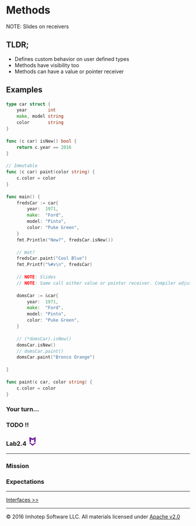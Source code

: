 # Methods

NOTE: Slides on receivers

## TLDR;

* Defines custom behavior on user defined types
* Methods have visibility too
* Methods can have a value or pointer receiver

## Examples

```go
type car struct {
	year        int
	make, model string
	color       string
}

func (c car) isNew() bool {
	return c.year == 2016
}

// Immutable
func (c car) paint(color string) {
    c.color = color
}

func main() {
	fredsCar := car{
		year:  1971,
		make:  "Ford",
		model: "Pinto",
		color: "Puke Green",
	}
	fmt.Println("New?", fredsCar.isNew())

    // Wat?
    fredsCar.paint("Cool Blue")
    fmt.Printf("%#v\n", fredsCar)

    // NOTE: Slides
    // NOTE: Same call either value or pointer receiver. Compiler adjust with & or * depending on type.

    domsCar := &car{
		year:  1971,
		make:  "Ford",
		model: "Pinto",
		color: "Puke Green",        
    }

    // (*domsCar).isNew()
    domsCar.isNew()
    // domsCar.paint()
    domsCar.paint("Bronco Orange")

}

func paint(c car, color string) {
    c.color = color
}
```

### Your turn...

### TODO !!
### Lab2.4 ![alt text](https://github.com/adam-p/markdown-here/raw/master/src/common/images/icon24.png "Lab2.4") 
---

### Mission
> 
> 

### Expectations

---
[Interfaces >>](2.09_interfaces.md)

---
© 2016 Imhotep Software LLC. All materials licensed under [Apache v2.0](http://www.apache.org/licenses/LICENSE-2.0)
